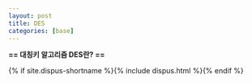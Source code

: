 ```yaml
---
layout: post
title: DES
categories: [base]
---
```


**== 대칭키 알고리즘 DES란? ==**<br>



{% if site.dispus-shortname %}{% include dispus.html %}{% endif %}